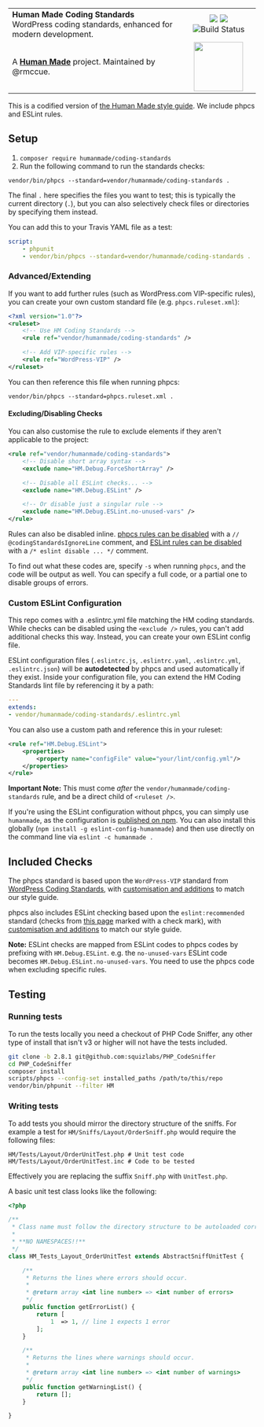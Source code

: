<table width="100%">
	<tr>
		<td align="left" width="70%">
			<strong>Human Made Coding Standards</strong><br />
			WordPress coding standards, enhanced for modern development.
		</td>
		<td align="center" width="30%">
			<a href="https://packagist.org/packages/humanmade/coding-standards"><img src="https://img.shields.io/packagist/v/humanmade/coding-standards.svg" /></a>
			<a href="https://www.npmjs.com/package/eslint-config-humanmade"><img src="https://img.shields.io/npm/v/eslint-config-humanmade.svg" /></a>
			<img src="https://travis-ci.org/humanmade/coding-standards.svg?branch=master" alt="Build Status" />
		</td>
	</tr>
	<tr>
		<td>
			A <strong><a href="https://hmn.md/">Human Made</a></strong> project. Maintained by @rmccue.
		</td>
		<td align="center" width="30%">
			<img src="https://hmn.md/content/themes/hmnmd/assets/images/hm-logo.svg" width="100" />
		</td>
	</tr>
</table>

This is a codified version of [the Human Made style guide](http://engineering.hmn.md/how-we-work/style/). We include phpcs and ESLint rules.

## Setup

1. `composer require humanmade/coding-standards`
2. Run the following command to run the standards checks:

```
vendor/bin/phpcs --standard=vendor/humanmade/coding-standards .
```

The final `.` here specifies the files you want to test; this is typically the current directory (`.`), but you can also selectively check files or directories by specifying them instead.

You can add this to your Travis YAML file as a test:

```yaml
script:
	- phpunit
	- vendor/bin/phpcs --standard=vendor/humanmade/coding-standards .
```

### Advanced/Extending

If you want to add further rules (such as WordPress.com VIP-specific rules), you can create your own custom standard file (e.g. `phpcs.ruleset.xml`):

```xml
<?xml version="1.0"?>
<ruleset>
	<!-- Use HM Coding Standards -->
	<rule ref="vendor/humanmade/coding-standards" />

	<!-- Add VIP-specific rules -->
	<rule ref="WordPress-VIP" />
</ruleset>
```

You can then reference this file when running phpcs:

```
vendor/bin/phpcs --standard=phpcs.ruleset.xml .
```


#### Excluding/Disabling Checks

You can also customise the rule to exclude elements if they aren't applicable to the project:

```xml
<rule ref="vendor/humanmade/coding-standards">
	<!-- Disable short array syntax -->
	<exclude name="HM.Debug.ForceShortArray" />

	<!-- Disable all ESLint checks... -->
	<exclude name="HM.Debug.ESLint" />

	<!-- Or disable just a singular rule -->
	<exclude name="HM.Debug.ESLint.no-unused-vars" />
</rule>
```

Rules can also be disabled inline. [phpcs rules can be disabled](https://github.com/squizlabs/PHP_CodeSniffer/wiki/Advanced-Usage#ignoring-parts-of-a-file) with a `// @codingStandardsIgnoreLine` comment, and [ESLint rules can be disabled](http://eslint.org/docs/user-guide/configuring#disabling-rules-with-inline-comments) with a `/* eslint disable ... */` comment.

To find out what these codes are, specify `-s` when running `phpcs`, and the code will be output as well. You can specify a full code, or a partial one to disable groups of errors.


### Custom ESLint Configuration

This repo comes with a .eslintrc.yml file matching the HM coding standards. While checks can be disabled using the `<exclude />` rules, you can't add additional checks this way. Instead, you can create your own ESLint config file.

ESLint configuration files (`.eslintrc.js`, `.eslintrc.yaml`, `.eslintrc.yml`, `.eslintrc.json`) will be **autodetected** by phpcs and used automatically if they exist. Inside your configuration file, you can extend the HM Coding Standards lint file by referencing it by a path:

```yaml
---
extends:
- vendor/humanmade/coding-standards/.eslintrc.yml
```

You can also use a custom path and reference this in your ruleset:

```xml
<rule ref="HM.Debug.ESLint">
	<properties>
		<property name="configFile" value="your/lint/config.yml"/>
	</properties>
</rule>
```

**Important Note:** This must come *after* the `vendor/humanmade/coding-standards` rule, and be a direct child of `<ruleset />`.

If you're using the ESLint configuration without phpcs, you can simply use `humanmade`, as the configuration is [published on npm](https://www.npmjs.com/package/eslint-config-humanmade). You can also install this globally (`npm install -g eslint-config-humanmade`) and then use directly on the command line via `eslint -c humanmade .`


## Included Checks

The phpcs standard is based upon the `WordPress-VIP` standard from [WordPress Coding Standards](https://github.com/WordPress-Coding-Standards/WordPress-Coding-Standards), with [customisation and additions](HM/ruleset.xml) to match our style guide.

phpcs also includes ESLint checking based upon the `eslint:recommended` standard (checks from [this page](http://eslint.org/docs/rules/) marked with a check mark), with [customisation and additions](.eslintrc.yml) to match our style guide.

**Note:** ESLint checks are mapped from ESLint codes to phpcs codes by prefixing with `HM.Debug.ESLint`. e.g. the `no-unused-vars` ESLint code becomes `HM.Debug.ESLint.no-unused-vars`. You need to use the phpcs code when excluding specific rules.

## Testing

### Running tests

To run the tests locally you need a checkout of PHP Code Sniffer, any other
type of install that isn't v3 or higher will not have the tests included.

```bash
git clone -b 2.8.1 git@github.com:squizlabs/PHP_CodeSniffer
cd PHP_CodeSniffer
composer install
scripts/phpcs --config-set installed_paths /path/to/this/repo
vendor/bin/phpunit --filter HM
```

### Writing tests

To add tests you should mirror the directory structure of the sniffs. For example a test
for `HM/Sniffs/Layout/OrderSniff.php` would require the following files:

```
HM/Tests/Layout/OrderUnitTest.php # Unit test code
HM/Tests/Layout/OrderUnitTest.inc # Code to be tested
```

Effectively you are replacing the suffix `Sniff.php` with `UnitTest.php`.

A basic unit test class looks like the following:

```php
<?php

/**
 * Class name must follow the directory structure to be autoloaded correctly.
 * 
 * **NO NAMESPACES!!**
 */
class HM_Tests_Layout_OrderUnitTest extends AbstractSniffUnitTest {

	/**
	 * Returns the lines where errors should occur.
	 *
	 * @return array <int line number> => <int number of errors>
	 */
	public function getErrorList() {
		return [
			1  => 1, // line 1 expects 1 error
		];
	}

	/**
	 * Returns the lines where warnings should occur.
	 *
	 * @return array <int line number> => <int number of warnings>
	 */
	public function getWarningList() {
		return [];
	}

}
```
